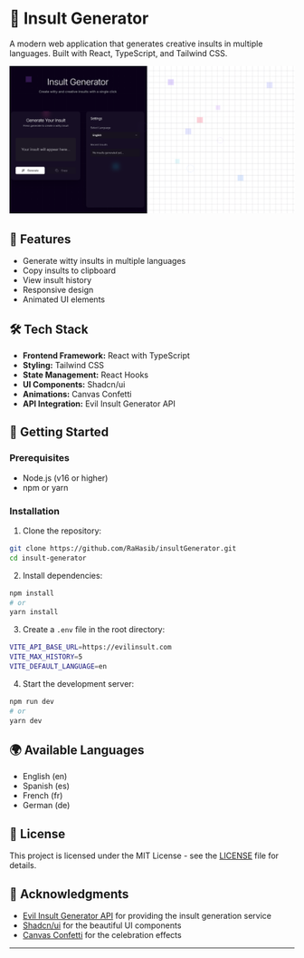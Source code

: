# 🤬 Insult Generator

A modern web application that generates creative insults in multiple languages. Built with React, TypeScript, and Tailwind CSS.

![Insult Generator Screenshot](src/assets/img/insult.png)

## 🌟 Features

- Generate witty insults in multiple languages
- Copy insults to clipboard
- View insult history
- Responsive design
- Animated UI elements


## 🛠️ Tech Stack

- **Frontend Framework:** React with TypeScript
- **Styling:** Tailwind CSS
- **State Management:** React Hooks
- **UI Components:** Shadcn/ui
- **Animations:** Canvas Confetti
- **API Integration:** Evil Insult Generator API

## 🚀 Getting Started

### Prerequisites

- Node.js (v16 or higher)
- npm or yarn

### Installation

1. Clone the repository:
```bash
git clone https://github.com/RaHasib/insultGenerator.git
cd insult-generator
```

2. Install dependencies:
```bash
npm install
# or
yarn install
```

3. Create a `.env` file in the root directory:
```bash
VITE_API_BASE_URL=https://evilinsult.com
VITE_MAX_HISTORY=5
VITE_DEFAULT_LANGUAGE=en
```

4. Start the development server:
```bash
npm run dev
# or
yarn dev
```

## 🌍 Available Languages

- English (en)
- Spanish (es)
- French (fr)
- German (de)

## 📝 License

This project is licensed under the MIT License - see the [LICENSE](LICENSE) file for details.

## 🙏 Acknowledgments

- [Evil Insult Generator API](https://evilinsult.com) for providing the insult generation service
- [Shadcn/ui](https://ui.shadcn.com/) for the beautiful UI components
- [Canvas Confetti](https://www.npmjs.com/package/canvas-confetti) for the celebration effects

---
